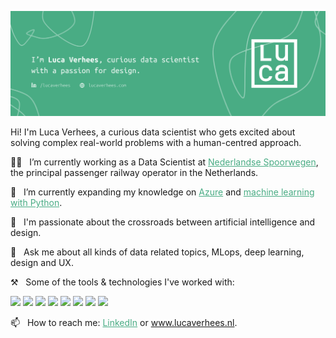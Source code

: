 
[![Social banner for lucavh](./assets/social-banner.png)](https://www.lucaverhees.nl)

Hi! I'm Luca Verhees, a curious data scientist who gets excited about solving complex real-world problems with a human-centred approach.

👩‍💻 &nbsp;&nbsp;I’m currently working as a Data Scientist at <a href="https://www.ns.nl/" style="color:#49AC84;">Nederlandse Spoorwegen</a>, the principal passenger railway operator in the Netherlands.

🌱 &nbsp;&nbsp;I’m currently expanding my knowledge on <a href="https://github.com/lucavh/my-notes/tree/main/azure" style="color:#49AC84;">Azure</a> and <a href="https://github.com/lucavh/gdd-advanced-ds-w-python" style="color:#49AC84;">machine learning with Python</a>.

💫 &nbsp;&nbsp;I'm passionate about the crossroads between artificial intelligence and design.

💬 &nbsp;&nbsp;Ask me about all kinds of data related topics, MLops, deep learning, design and UX.

⚒️ &nbsp;&nbsp;Some of the tools & technologies I've worked with:

![](https://img.shields.io/badge/-Python-informational?style=flat&logo=python&logoColor=white&color=49AC84)
![](https://img.shields.io/badge/-R-informational?style=flat&logo=r&logoColor=white&color=49AC84)
![](https://img.shields.io/badge/-Azure-informational?style=flat&logo=microsoftazure&logoColor=white&color=49AC84)
![](https://img.shields.io/badge/-Salesforce-informational?style=flat&logo=salesforce&logoColor=white&color=49AC84)
![](https://img.shields.io/badge/-Javascript-informational?style=flat&logo=javascript&logoColor=white&color=49AC84)
![](https://img.shields.io/badge/-Jupyter-informational?style=flat&logo=jupyter&logoColor=white&color=49AC84)
![](https://img.shields.io/badge/-Grafana-informational?style=flat&logo=grafana&logoColor=white&color=49AC84)
![](https://img.shields.io/badge/-Sketch-informational?style=flat&logo=sketch&logoColor=white&color=49AC84)

📫 &nbsp;&nbsp;How to reach me: <a href="https://www.linkedin.com/in/lucaverhees/" style="color:#49AC84;">LinkedIn</a> or <a href="https://www.lucaverhees.nl" style="color:#49AC84;">www.lucaverhees.nl</a>.

